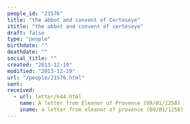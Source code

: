 ```yaml
---
people_id: "21576"
title: "the abbot and convent of Certeseye"
ititle: "the abbot and convent of certeseye"
draft: false
type: "people"
birthdate: ""
deathdate: ""
social_title: ""
created: "2013-12-19"
modified: "2013-12-19"
url: "/people/21576.html"
sent:
received:
  - url: letter/644.html
    name: A letter from Eleanor of Provence (09/01/1258)
    iname: a letter from eleanor of provence (09/01/1258)
---
```


